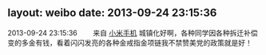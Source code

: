 layout: weibo
date: 2013-09-24 23:15:36
---
<meta name="referrer" content="no-referrer" />

2013-09-24 23:15:36  &nbsp;&nbsp;&nbsp;&nbsp;&nbsp;&nbsp; 来自 <a href="http://app.weibo.com/t/feed/22zMnn" rel="nofollow">小米手机</a>
城镇化好啊，各种同学因各种拆迁补偿变的多金有钱，看着闪闪发亮的各种金戒指金项链我不禁赞美党的政策就是好！ ​​​
